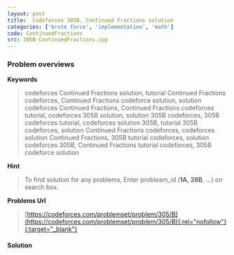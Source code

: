 ```yaml
---
layout: post
title:  Codeforces 305B. Continued Fractions solution
categories: ['brute force', 'implementation', 'math']
code: ContinuedFractions
src: 305B-ContinuedFractions.cpp
---
```

### **Problem overviews**

**Keywords**
> codeforces Continued Fractions solution, tutorial Continued Fractions codeforces, Continued Fractions codeforce solution, solution codeforces Continued Fractions, Continued Fractions codeforces tutorial, codeforces 305B solution, solution 305B codeforces, 305B codeforces tutorial, codeforces solution 305B, tutorial 305B codeforces, solution Continued Fractions codeforces, codeforces solution Continued Fractions, 305B tutorial codeforces, solution codeforces 305B, Continued Fractions tutorial codeforces, 305B codeforce solution

**Hint**
> To find solution for any problems, Enter probleam_id (**1A, 28B**, ...) on search box. 

**Problems Url**
> [https://codeforces.com/problemset/problem/305/B](https://codeforces.com/problemset/problem/305/B){:rel="nofollow"}{:target="_blank"}

#### **Solution**



